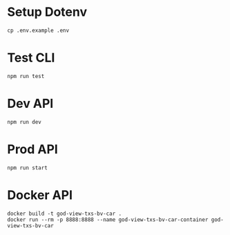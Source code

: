 # Setup Dotenv
```shell
cp .env.example .env
```

# Test CLI
```shell
npm run test
```

# Dev API
```shell
npm run dev
```

# Prod API
```shell
npm run start
```

# Docker API
```shell
docker build -t god-view-txs-bv-car .
docker run --rm -p 8888:8888 --name god-view-txs-bv-car-container god-view-txs-bv-car
```